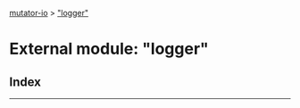 [mutator-io](../README.md) > ["logger"](../modules/_logger_.md)



# External module: "logger"

## Index


---
